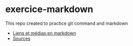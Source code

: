 # exercice-markdown
This repo created to practice git command and markdown

* [Liens et médias en markdown](/medias.md)
* [Sources](/sources.md)
